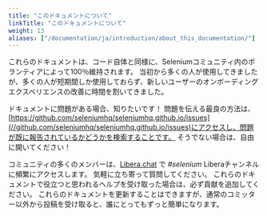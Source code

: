 ```yaml
---
title: "このドキュメントについて"
linkTitle: "このドキュメントについて"
weight: 13
aliases: ["/documentation/ja/introduction/about_this_documentation/"]  
---
```



これらのドキュメントは、コード自体と同様に、Seleniumコミュニティ内のボランティアによって100％維持されます。
当初から多くの人が使用してきましたが、多くの人が短期間しか使用しておらず、新しいユーザーのオンボーディングエクスペリエンスの改善に時間を割いてきました。

ドキュメントに問題がある場合、知りたいです！
問題を伝える最良の方法は、[https://github.com/seleniumhq/seleniumhq.github.io/issues](//github.com/seleniumhq/seleniumhq.github.io/issues)にアクセスし、問題が既に報告されているかどうかを検索することです。
そうでない場合は、自由に開いてください！

コミュニティの多くのメンバーは、[Libera.chat](https://libera.chat/) で _#selenium_ Liberaチャンネルに頻繁にアクセスします。
気軽に立ち寄って質問してください。
これらのドキュメントで役立つと思われるヘルプを受け取った場合は、必ず貢献を追加してください。
これらのドキュメントを更新することはできますが、通常のコミッター以外から投稿を受け取ると、誰にとってもずっと簡単になります。
